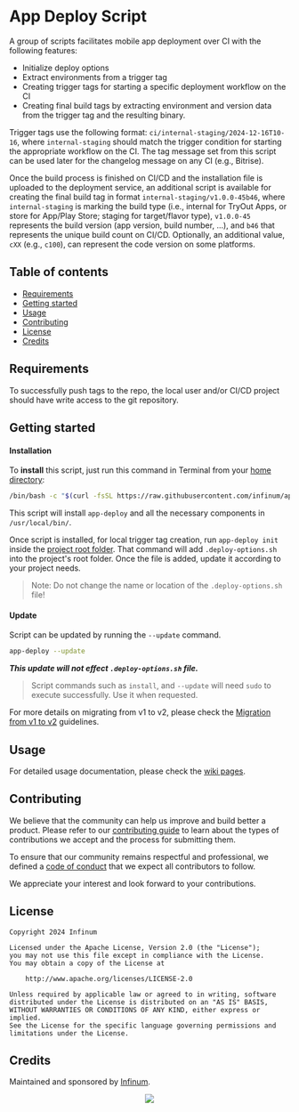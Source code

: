 # App Deploy Script

A group of scripts facilitates mobile app deployment over CI with the following features:
- Initialize deploy options
- Extract environments from a trigger tag
- Creating trigger tags for starting a specific deployment workflow on the CI
- Creating final build tags by extracting environment and version data from the trigger tag and the resulting binary. 

Trigger tags use the following format: `ci/internal-staging/2024-12-16T10-16`, where `internal-staging` should match the trigger condition for starting the appropriate workflow on the CI. The tag message set from this script can be used later for the changelog message on any CI (e.g., Bitrise). 

Once the build process is finished on CI/CD and the installation file is uploaded to the deployment service, an additional script is available for creating the final build tag in format `internal-staging/v1.0.0-45b46`, where `internal-staging` is marking the build type (i.e., internal for TryOut Apps, or store for App/Play Store; staging for target/flavor type), `v1.0.0-45` represents the build version (app version, build number, ...), and `b46` that represents the unique build count on CI/CD. Optionally, an additional value, `cXX` (e.g., `c100`), can represent the code version on some platforms.

## Table of contents

* [Requirements](#requirements)
* [Getting started](#getting-started)
* [Usage](#usage)
* [Contributing](#contributing)
* [License](#license)
* [Credits](#credits)

## Requirements

To successfully push tags to the repo, the local user and/or CI/CD project should have write access to the git repository.

## Getting started

#### Installation

To **install** this script, just run this command in Terminal from your <u>home directory</u>:

```bash
/bin/bash -c "$(curl -fsSL https://raw.githubusercontent.com/infinum/app-deploy-script/master/install.sh)"
```

This script will install `app-deploy` and all the necessary components in `/usr/local/bin/`. 

Once script is installed, for local trigger tag creation, run `app-deploy init` inside the <u>project root folder</u>. That command will add `.deploy-options.sh` into the project's root folder. Once the file is added, update it according to your project needs.

> Note: Do not change the name or location of the `.deploy-options.sh` file!

#### Update

Script can be updated by running the `--update` command.
```bash
app-deploy --update
```
***This update will not effect `.deploy-options.sh` file.***

> Script commands such as `install`, and `--update` will need `sudo` to execute successfully. Use it when requested.

For more details on migrating from v1 to v2, please check the [Migration from v1 to v2](https://github.com/infinum/app-deploy-script/wiki/Migration-from-v1-to-v2) guidelines.

## Usage

For detailed usage documentation, please check the [wiki pages](https://github.com/infinum/app-deploy-script/wiki).

## Contributing

We believe that the community can help us improve and build better a product.
Please refer to our [contributing guide](CONTRIBUTING.md) to learn about the types of contributions we accept and the process for submitting them.

To ensure that our community remains respectful and professional, we defined a [code of conduct](CODE_OF_CONDUCT.md) <!-- and [coding standards](<link>) --> that we expect all contributors to follow.

We appreciate your interest and look forward to your contributions.

## License

```text
Copyright 2024 Infinum

Licensed under the Apache License, Version 2.0 (the "License");
you may not use this file except in compliance with the License.
You may obtain a copy of the License at

    http://www.apache.org/licenses/LICENSE-2.0

Unless required by applicable law or agreed to in writing, software
distributed under the License is distributed on an "AS IS" BASIS,
WITHOUT WARRANTIES OR CONDITIONS OF ANY KIND, either express or implied.
See the License for the specific language governing permissions and
limitations under the License.
```

## Credits

Maintained and sponsored by [Infinum](https://infinum.com).

<div align="center">
    <a href='https://infinum.com'>
    <picture>
        <source srcset="https://assets.infinum.com/brand/logo/static/white.svg" media="(prefers-color-scheme: dark)">
        <img src="https://assets.infinum.com/brand/logo/static/default.svg">
    </picture>
    </a>
</div>
